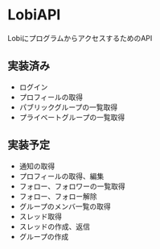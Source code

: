 # LobiAPI
LobiにプログラムからアクセスするためのAPI

## 実装済み
- ログイン
- プロフィールの取得
- パブリックグループの一覧取得
- プライベートグループの一覧取得

## 実装予定
- 通知の取得
- プロフィールの取得、編集
- フォロー、フォロワーの一覧取得
- フォロー、フォロー解除
- グループのメンバ一覧の取得
- スレッド取得
- スレッドの作成、返信
- グループの作成
